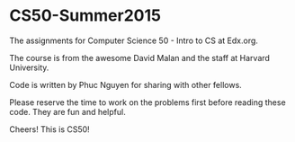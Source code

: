 # CS50-Summer2015

The assignments for Computer Science 50 - Intro to CS at Edx.org.

The course is from the awesome David Malan and the staff at Harvard University.

Code is written by Phuc Nguyen for sharing with other fellows. 

Please reserve the time to work on the problems first before reading these code. They are fun and helpful.

Cheers! This is CS50!
